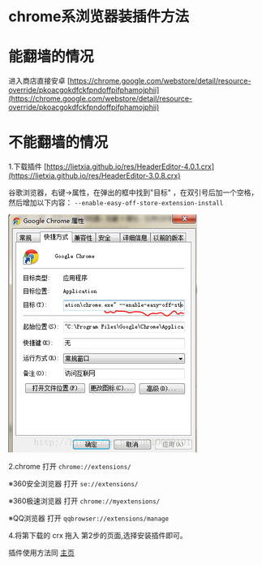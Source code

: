 chrome系浏览器装插件方法
=============
# 能翻墙的情况
进入商店直接安卓 [https://chrome.google.com/webstore/detail/resource-override/pkoacgokdfckfpndoffpifphamojphii](https://chrome.google.com/webstore/detail/resource-override/pkoacgokdfckfpndoffpifphamojphii)


# 不能翻墙的情况

1.下载插件 [https://lietxia.github.io/res/HeaderEditor-4.0.1.crx](https://lietxia.github.io/res/HeaderEditor-3.0.8.crx)

谷歌浏览器，右键->属性，在弹出的框中找到"目标" ，在双引号后加一个空格，然后增加以下内容：
`--enable-easy-off-store-extension-install`

![](img/003.png)


2.chrome 打开 `chrome://extensions/`

※360安全浏览器 打开 `se://extensions/`

※360极速浏览器 打开 `chrome://myextensions/`

※QQ浏览器 打开 `qqbrowser://extensions/manage`


4.将第下载的 crx 拖入 第2步的页面,选择安装插件即可。

插件使用方法同 [主页](index.md)

